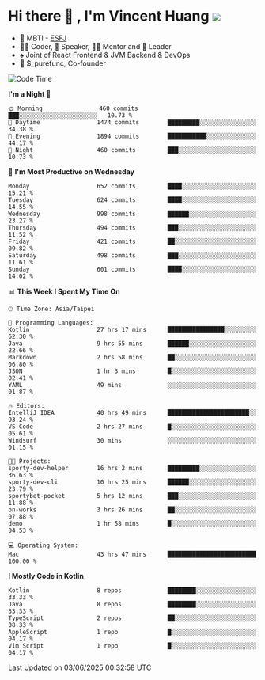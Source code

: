 # Hi there 👋 , I'm Vincent Huang ![](https://komarev.com/ghpvc/?username=Jian-Min-Huang)
- 👀 MBTI - [ESFJ](https://www.16personalities.com/esfj-personality)
- 👨‍💻 Coder, 🎤 Speaker, 👨‍🏫 Mentor and 🚀 Leader
- ♠️ Joint of React Frontend & JVM Backend & DevOps
- 💼 $_purefunc, Co-founder

<!--START_SECTION:waka-->
![Code Time](http://img.shields.io/badge/Code%20Time-5%2C358%20hrs%2020%20mins-blue)

**I'm a Night 🦉** 

```text
🌞 Morning                460 commits         ███░░░░░░░░░░░░░░░░░░░░░░   10.73 % 
🌆 Daytime                1474 commits        █████████░░░░░░░░░░░░░░░░   34.38 % 
🌃 Evening                1894 commits        ███████████░░░░░░░░░░░░░░   44.17 % 
🌙 Night                  460 commits         ███░░░░░░░░░░░░░░░░░░░░░░   10.73 % 
```
📅 **I'm Most Productive on Wednesday** 

```text
Monday                   652 commits         ████░░░░░░░░░░░░░░░░░░░░░   15.21 % 
Tuesday                  624 commits         ████░░░░░░░░░░░░░░░░░░░░░   14.55 % 
Wednesday                998 commits         ██████░░░░░░░░░░░░░░░░░░░   23.27 % 
Thursday                 494 commits         ███░░░░░░░░░░░░░░░░░░░░░░   11.52 % 
Friday                   421 commits         ██░░░░░░░░░░░░░░░░░░░░░░░   09.82 % 
Saturday                 498 commits         ███░░░░░░░░░░░░░░░░░░░░░░   11.61 % 
Sunday                   601 commits         ████░░░░░░░░░░░░░░░░░░░░░   14.02 % 
```


📊 **This Week I Spent My Time On** 

```text
🕑︎ Time Zone: Asia/Taipei

💬 Programming Languages: 
Kotlin                   27 hrs 17 mins      ████████████████░░░░░░░░░   62.30 % 
Java                     9 hrs 55 mins       ██████░░░░░░░░░░░░░░░░░░░   22.66 % 
Markdown                 2 hrs 58 mins       ██░░░░░░░░░░░░░░░░░░░░░░░   06.80 % 
JSON                     1 hr 3 mins         █░░░░░░░░░░░░░░░░░░░░░░░░   02.41 % 
YAML                     49 mins             ░░░░░░░░░░░░░░░░░░░░░░░░░   01.87 % 

🔥 Editors: 
IntelliJ IDEA            40 hrs 49 mins      ███████████████████████░░   93.24 % 
VS Code                  2 hrs 27 mins       █░░░░░░░░░░░░░░░░░░░░░░░░   05.61 % 
Windsurf                 30 mins             ░░░░░░░░░░░░░░░░░░░░░░░░░   01.15 % 

🐱‍💻 Projects: 
sporty-dev-helper        16 hrs 2 mins       █████████░░░░░░░░░░░░░░░░   36.63 % 
sporty-dev-cli           10 hrs 25 mins      ██████░░░░░░░░░░░░░░░░░░░   23.79 % 
sportybet-pocket         5 hrs 12 mins       ███░░░░░░░░░░░░░░░░░░░░░░   11.88 % 
on-works                 3 hrs 26 mins       ██░░░░░░░░░░░░░░░░░░░░░░░   07.88 % 
demo                     1 hr 58 mins        █░░░░░░░░░░░░░░░░░░░░░░░░   04.53 % 

💻 Operating System: 
Mac                      43 hrs 47 mins      █████████████████████████   100.00 % 
```

**I Mostly Code in Kotlin** 

```text
Kotlin                   8 repos             ████████░░░░░░░░░░░░░░░░░   33.33 % 
Java                     8 repos             ████████░░░░░░░░░░░░░░░░░   33.33 % 
TypeScript               2 repos             ██░░░░░░░░░░░░░░░░░░░░░░░   08.33 % 
AppleScript              1 repo              █░░░░░░░░░░░░░░░░░░░░░░░░   04.17 % 
Vim Script               1 repo              █░░░░░░░░░░░░░░░░░░░░░░░░   04.17 % 
```




 Last Updated on 03/06/2025 00:32:58 UTC
<!--END_SECTION:waka-->
